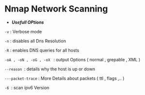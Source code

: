 
# Nmap Network Scanning 

* ***Usefull OPtions***

```-v``` : Verbose mode 

```-n``` : disables all Dns Resolution

```-R``` : enables DNS queries for all hosts

```-oA , -oN , -oG , -oX ``` : output Options ( normal , grepable , XML ) 

```--reason ```:  details why the host is up or down 

```---packet-trace``` : More Details about packets ( ttl , flags ,.. )

```-6 ```: scan ipv6 Version 
